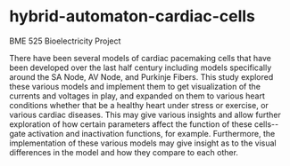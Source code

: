 # hybrid-automaton-cardiac-cells
BME 525 Bioelectricity Project

There have been several models of cardiac pacemaking cells that have been developed over the last half century including models specifically around the SA Node, AV Node, and Purkinje Fibers. This study explored these various models and implement them to get visualization of the currents and voltages in play, and expanded on them to various heart conditions whether that be a healthy heart under stress or exercise, or various cardiac diseases. This may give various insights and allow further exploration of how certain parameters affect the function of these cells--gate activation and inactivation functions, for example. Furthermore, the implementation of these various models may give insight as to the visual differences in the model and how they compare to each other.
